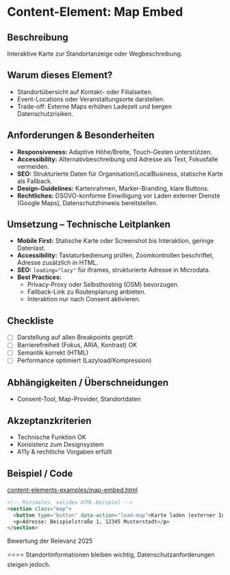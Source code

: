 # Content-Element: Map Embed

## Beschreibung
Interaktive Karte zur Standortanzeige oder Wegbeschreibung.

## Warum dieses Element?
- Standortübersicht auf Kontakt- oder Filialseiten.
- Event-Locations oder Veranstaltungsorte darstellen.
- Trade-off: Externe Maps erhöhen Ladezeit und bergen Datenschutzrisiken.

## Anforderungen & Besonderheiten
- **Responsiveness:** Adaptive Höhe/Breite, Touch-Gesten unterstützen.
- **Accessibility:** Alternativbeschreibung und Adresse als Text, Fokusfalle vermeiden.
- **SEO:** Strukturierte Daten für Organisation/LocalBusiness, statische Karte als Fallback.
- **Design-Guidelines:** Kartenrahmen, Marker-Branding, klare Buttons.
- **Rechtliches:** DSGVO-konforme Einwilligung vor Laden externer Dienste (Google Maps), Datenschutzhinweis bereitstellen.

## Umsetzung – Technische Leitplanken
- **Mobile First:** Statische Karte oder Screenshot bis Interaktion, geringe Datenlast.
- **Accessibility:** Tastaturbedienung prüfen, Zoomkontrollen beschriftet, Adresse zusätzlich in HTML.
- **SEO:** `loading="lazy"` für iframes, strukturierte Adresse in Microdata.
- **Best Practices:**
  - Privacy-Proxy oder Selbsthosting (OSM) bevorzugen.
  - Fallback-Link zu Routenplanung anbieten.
  - Interaktion nur nach Consent aktivieren.

## Checkliste
- [ ] Darstellung auf allen Breakpoints geprüft
- [ ] Barrierefreiheit (Fokus, ARIA, Kontrast) OK
- [ ] Semantik korrekt (HTML)
- [ ] Performance optimiert (Lazyload/Kompression)

## Abhängigkeiten / Überschneidungen
- Consent-Tool, Map-Provider, Standortdaten

## Akzeptanzkriterien
- Technische Funktion OK
- Konsistenz zum Designsystem
- A11y & rechtliche Vorgaben erfüllt

## Beispiel / Code
[content-elements-examples/map-embed.html](../content-elements-examples/map-embed.html)

```html
<!-- Minimales, valides HTML-Beispiel -->
<section class="map">
  <button type="button" data-action="load-map">Karte laden (externer Inhalt)</button>
  <p>Adresse: Beispielstraße 1, 12345 Musterstadt</p>
</section>
```

Bewertung der Relevanz 2025

⭐⭐⭐⭐ Standortinformationen bleiben wichtig, Datenschutzanforderungen steigen jedoch.
